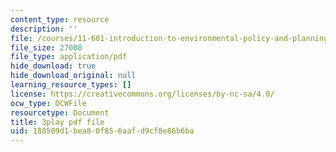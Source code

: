 ```yaml
---
content_type: resource
description: ''
file: /courses/11-601-introduction-to-environmental-policy-and-planning-fall-2016/188509d1bea80f856aafd9cf8e86b6ba_klPt8DrL5tc.pdf
file_size: 27008
file_type: application/pdf
hide_download: true
hide_download_original: null
learning_resource_types: []
license: https://creativecommons.org/licenses/by-nc-sa/4.0/
ocw_type: OCWFile
resourcetype: Document
title: 3play pdf file
uid: 188509d1-bea8-0f85-6aaf-d9cf8e86b6ba
---
```


